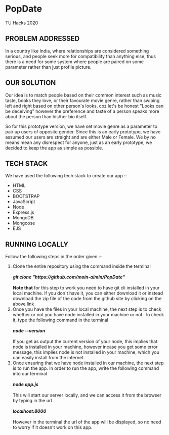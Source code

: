 # PopDate
TU Hacks 2020

<h2 id='problem'>
PROBLEM ADDRESSED
</h2>
<p id='problem-para'>
In a country like India, where relationships are considered something serious, and people seek more for compatibility than anything else, thus there is a need for some system where people are paired on some parameter rather than just profile picture.
</p>

<h2 id='solution'>
OUR SOLUTION
</h2>
<p id='solution-para'>
Our idea is to match people based on their common interest such as music taste, books they love, or their favourate movie genre, rather than swiping left and right based on other person's looks, coz let's be honest "Looks can be deceiving" however the preference and taste of a person speaks more about the person than his/her bio itself.

So for this prototype version, we have set movie genre as a parameter to pair up users of opposite gender. Since this is an early prototype, we have assumed our users are straight and are either Male or Female. We by no means mean any disrespect for anyone, just as an early prototype, we decided to keep the app as simple as possible.
</p>

<h2 id='tech-stack'>
TECH STACK 
</h2>
We have used the following tech stack to create our app :- 
<ul>
<li>HTML</li>
<li>CSS</li>
<li>BOOTSTRAP</li>
<li>JavaScript</li>
<li>Node</li>
<li>Express.js</li>
<li>MongoDB</li>
<li>Mongoose</li>
<li>EJS</li>
</ul>

<h2 id='steps'>
RUNNING LOCALLY
</h2>
Follow the following steps in the order given :- 
<ol>
<li>Clone the entire repository using the command inside the terminal <br><br><i><b>git clone "https://github.com/moin-almin/PopDate"</b></i><br><br><b>Note that</b> for this step to work you need to have git cli installed in your local machine. If you don`t have it, you can either download it or instead download the zip file of the code from the github site by clicking on the above link</li>
<li>Once you have the files in your local machine, the next step is to check whether or not you have node installed in your machine or not. To check it, type the following command in the terminal<br><br><i><b>node --version</b></i><br><br>If you get as output the current version of your node, this implies that node is installed in your machine, however incase you get some error message, this implies node is not installed in your machine, which you can easily install from the internet.</li>
<li>Once ensuring that we have node installed in our machine, the next step is to run the app. In order to run the app, write the following command into our terminal<br><br><i><b>node app.js</b></i><br><br>This will start our server locally, and we can access it from the browser by typing in the url <br><br><b><i>localhost:8000</i></b> <br><br>However in the terminal the url of the app will be displayed, so no need to worry if it doesn't work on this app.</li>
</ol>

